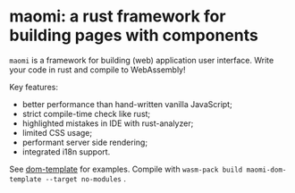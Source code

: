# maomi: a rust framework for building pages with components

`maomi` is a framework for building (web) application user interface. Write your code in rust and compile to WebAssembly!

Key features:

* better performance than hand-written vanilla JavaScript;
* strict compile-time check like rust;
* highlighted mistakes in IDE with rust-analyzer;
* limited CSS usage;
* performant server side rendering;
* integrated i18n support.

See [dom-template](./maomi-dom-template/) for examples.
Compile with `wasm-pack build maomi-dom-template --target no-modules` .

